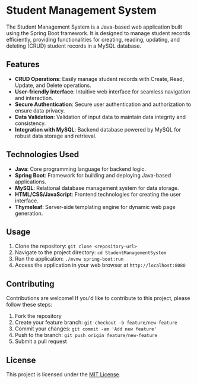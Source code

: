 # Student Management System

The Student Management System is a Java-based web application built using the Spring Boot framework. It is designed to manage student records efficiently, 
providing functionalities for creating, reading, updating, and deleting (CRUD) student records in a MySQL database.

## Features

- **CRUD Operations**: Easily manage student records with Create, Read, Update, and Delete operations.
- **User-friendly Interface**: Intuitive web interface for seamless navigation and interaction.
- **Secure Authentication**: Secure user authentication and authorization to ensure data privacy.
- **Data Validation**: Validation of input data to maintain data integrity and consistency.
- **Integration with MySQL**: Backend database powered by MySQL for robust data storage and retrieval.

## Technologies Used

- **Java**: Core programming language for backend logic.
- **Spring Boot**: Framework for building and deploying Java-based applications.
- **MySQL**: Relational database management system for data storage.
- **HTML/CSS/JavaScript**: Frontend technologies for creating the user interface.
- **Thymeleaf**: Server-side templating engine for dynamic web page generation.

## Usage

1. Clone the repository: `git clone <repository-url>`
2. Navigate to the project directory: `cd StudentManagementSystem`
3. Run the application: `./mvnw spring-boot:run`
4. Access the application in your web browser at `http://localhost:8080`

## Contributing

Contributions are welcome! If you'd like to contribute to this project, please follow these steps:

1. Fork the repository
2. Create your feature branch: `git checkout -b feature/new-feature`
3. Commit your changes: `git commit -am 'Add new feature'`
4. Push to the branch: `git push origin feature/new-feature`
5. Submit a pull request

## License

This project is licensed under the [MIT License](LICENSE).
